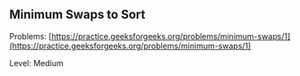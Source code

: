 ## Minimum Swaps to Sort
Problems: [https://practice.geeksforgeeks.org/problems/minimum-swaps/1](https://practice.geeksforgeeks.org/problems/minimum-swaps/1)

Level: Medium
